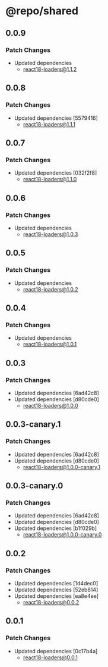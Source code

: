 # @repo/shared

## 0.0.9

### Patch Changes

- Updated dependencies
  - react18-loaders@1.1.2

## 0.0.8

### Patch Changes

- Updated dependencies [5579416]
  - react18-loaders@1.1.1

## 0.0.7

### Patch Changes

- Updated dependencies [032f2f8]
  - react18-loaders@1.1.0

## 0.0.6

### Patch Changes

- Updated dependencies
  - react18-loaders@1.0.3

## 0.0.5

### Patch Changes

- Updated dependencies
  - react18-loaders@1.0.2

## 0.0.4

### Patch Changes

- Updated dependencies
  - react18-loaders@1.0.1

## 0.0.3

### Patch Changes

- Updated dependencies [6ad42c8]
- Updated dependencies [d80cde0]
  - react18-loaders@1.0.0

## 0.0.3-canary.1

### Patch Changes

- Updated dependencies [6ad42c8]
- Updated dependencies [d80cde0]
  - react18-loaders@1.0.0-canary.1

## 0.0.3-canary.0

### Patch Changes

- Updated dependencies [6ad42c8]
- Updated dependencies [d80cde0]
- Updated dependencies [b1f029b]
  - react18-loaders@1.0.0-canary.0

## 0.0.2

### Patch Changes

- Updated dependencies [1d4dec0]
- Updated dependencies [52eb814]
- Updated dependencies [ea8e4ee]
  - react18-loaders@0.0.2

## 0.0.1

### Patch Changes

- Updated dependencies [0c17b4a]
  - react18-loaders@0.0.1
